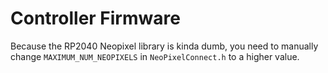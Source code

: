 # Controller Firmware

Because the RP2040 Neopixel library is kinda dumb, you need to manually change `MAXIMUM_NUM_NEOPIXELS` in `NeoPixelConnect.h` to a higher value.
